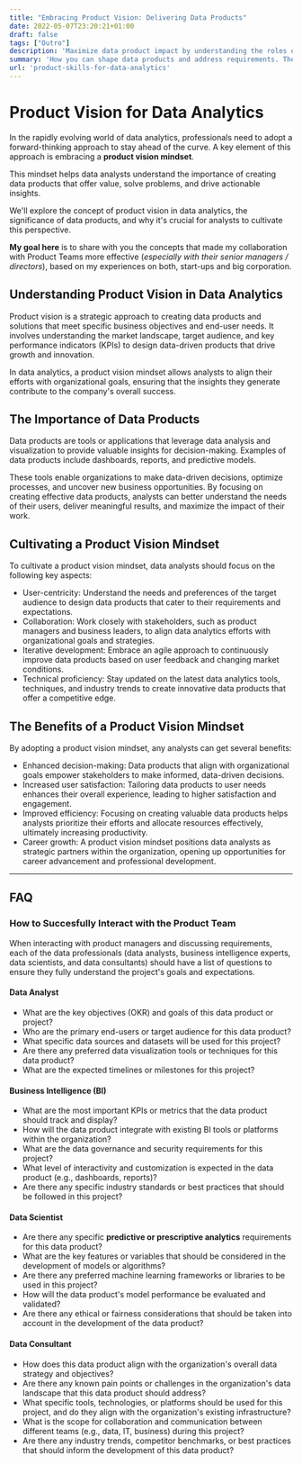 ```yaml
---
title: "Embracing Product Vision: Delivering Data Products"
date: 2022-05-07T23:20:21+01:00
draft: false
tags: ["Outro"]
description: 'Maximize data product impact by understanding the roles of data professionals & asking the right questions.'
summary: 'How you can shape data products and address requirements. The essential questions to collaborate with the product team for successful data-driven projects and maximizing impact.'
url: 'product-skills-for-data-analytics'
---
```


<!-- 
referencia a persuasion escrito en jan 2022

y aqui cositas de neuromarketing

the buying brain....
`brainfluence`

 -->

# Product Vision for Data Analytics

In the rapidly evolving world of data analytics, professionals need to adopt a forward-thinking approach to stay ahead of the curve. A key element of this approach is embracing a **product vision mindset**.

This mindset helps data analysts understand the importance of creating data products that offer value, solve problems, and drive actionable insights.

We'll explore the concept of product vision in data analytics, the significance of data products, and why it's crucial for analysts to cultivate this perspective.

**My goal here** is to share with you the concepts that made my collaboration with Product Teams more effective (*especially with their senior managers / directors*), based on my experiences on both, start-ups and big corporation.

## Understanding Product Vision in Data Analytics

Product vision is a strategic approach to creating data products and solutions that meet specific business objectives and end-user needs. It involves understanding the market landscape, target audience, and key performance indicators (KPIs) to design data-driven products that drive growth and innovation. 

In data analytics, a product vision mindset allows analysts to align their efforts with organizational goals, ensuring that the insights they generate contribute to the company's overall success.



## The Importance of Data Products

Data products are tools or applications that leverage data analysis and visualization to provide valuable insights for decision-making. Examples of data products include dashboards, reports, and predictive models. 

These tools enable organizations to make data-driven decisions, optimize processes, and uncover new business opportunities. By focusing on creating effective data products, analysts can better understand the needs of their users, deliver meaningful results, and maximize the impact of their work.

## Cultivating a Product Vision Mindset

To cultivate a product vision mindset, data analysts should focus on the following key aspects:

* User-centricity: Understand the needs and preferences of the target audience to design data products that cater to their requirements and expectations.
* Collaboration: Work closely with stakeholders, such as product managers and business leaders, to align data analytics efforts with organizational goals and strategies.
* Iterative development: Embrace an agile approach to continuously improve data products based on user feedback and changing market conditions.
* Technical proficiency: Stay updated on the latest data analytics tools, techniques, and industry trends to create innovative data products that offer a competitive edge.

## The Benefits of a Product Vision Mindset

By adopting a product vision mindset, any analysts can get several benefits:

* Enhanced decision-making: Data products that align with organizational goals empower stakeholders to make informed, data-driven decisions.
* Increased user satisfaction: Tailoring data products to user needs enhances their overall experience, leading to higher satisfaction and engagement.
* Improved efficiency: Focusing on creating valuable data products helps analysts prioritize their efforts and allocate resources effectively, ultimately increasing productivity.
* Career growth: A product vision mindset positions data analysts as strategic partners within the organization, opening up opportunities for career advancement and professional development.

---

## FAQ

### How to Succesfully Interact with the Product Team

When interacting with product managers and discussing requirements, each of the data professionals (data analysts, business intelligence experts, data scientists, and data consultants) should have a list of questions to ensure they fully understand the project's goals and expectations. 

#### Data Analyst

* What are the key objectives (OKR) and goals of this data product or project?
* Who are the primary end-users or target audience for this data product?
* What specific data sources and datasets will be used for this project?
* Are there any preferred data visualization tools or techniques for this data product?
* What are the expected timelines or milestones for this project?

#### Business Intelligence (BI)

* What are the most important KPIs or metrics that the data product should track and display?
* How will the data product integrate with existing BI tools or platforms within the organization?
* What are the data governance and security requirements for this project?
* What level of interactivity and customization is expected in the data product (e.g., dashboards, reports)?
* Are there any specific industry standards or best practices that should be followed in this project?

#### Data Scientist

* Are there any specific **predictive or prescriptive analytics** requirements for this data product?
* What are the key features or variables that should be considered in the development of models or algorithms?
* Are there any preferred machine learning frameworks or libraries to be used in this project?
* How will the data product's model performance be evaluated and validated?
* Are there any ethical or fairness considerations that should be taken into account in the development of the data product?

#### Data Consultant

* How does this data product align with the organization's overall data strategy and objectives?
* Are there any known pain points or challenges in the organization's data landscape that this data product should address?
* What specific tools, technologies, or platforms should be used for this project, and do they align with the organization's existing infrastructure?
* What is the scope for collaboration and communication between different teams (e.g., data, IT, business) during this project?
* Are there any industry trends, competitor benchmarks, or best practices that should inform the development of this data product?